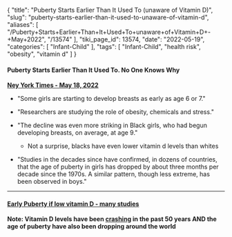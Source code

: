{
    "title": "Puberty Starts Earlier Than It Used To (unaware of Vitamin D)",
    "slug": "puberty-starts-earlier-than-it-used-to-unaware-of-vitamin-d",
    "aliases": [
        "/Puberty+Starts+Earlier+Than+It+Used+To+unaware+of+Vitamin+D+-+May+2022",
        "/13574"
    ],
    "tiki_page_id": 13574,
    "date": "2022-05-19",
    "categories": [
        "Infant-Child"
    ],
    "tags": [
        "Infant-Child",
        "health risk",
        "obesity",
        "vitamin d"
    ]
}


#### Puberty Starts Earlier Than It Used To. No One Knows Why

 **[Ney York Times - May 18, 2022](https://www.nytimes.com/2022/05/19/science/early-puberty-medical-reason.html?)** 

* "Some girls are starting to develop breasts as early as age 6 or 7."

* "Researchers are studying the role of obesity, chemicals and stress."

* "The decline was even more striking in Black girls, who had begun developing breasts, on average, at age 9."

   * Not a surprise, blacks have even lower vitamin d levels than whites

* "Studies in the decades since have confirmed, in dozens of countries, that the age of puberty in girls has dropped by about three months per decade since the 1970s. A similar pattern, though less extreme, has been observed in boys."

---

#### [Early Puberty if low vitamin D - many studies](/posts/early-puberty-if-low-vitamin-d-many-studies)

 **Note:  Vitamin D levels have been [crashing](/posts/4-reasons-why-vitamin-d-levels-are-crashing) in the past 50 years AND the age of puberty have also been dropping around the world** 

<!-- ~tc~ (alias(Puberty Starts Earlier Than It Used To (not aware of Low Vitamin D)- May 2022)) ~/tc~ -->